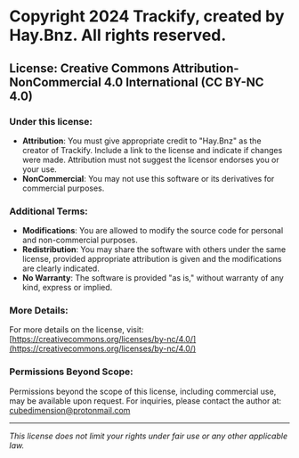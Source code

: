 # Copyright 2024 Trackify, created by Hay.Bnz. All rights reserved.

## License: Creative Commons Attribution-NonCommercial 4.0 International (CC BY-NC 4.0)

### Under this license:
- **Attribution**: You must give appropriate credit to "Hay.Bnz" as the creator of Trackify. Include a link to the license and indicate if changes were made. Attribution must not suggest the licensor endorses you or your use.
- **NonCommercial**: You may not use this software or its derivatives for commercial purposes.

### Additional Terms:
- **Modifications**: You are allowed to modify the source code for personal and non-commercial purposes.
- **Redistribution**: You may share the software with others under the same license, provided appropriate attribution is given and the modifications are clearly indicated.
- **No Warranty**: The software is provided "as is," without warranty of any kind, express or implied.

### More Details:
For more details on the license, visit:  
[https://creativecommons.org/licenses/by-nc/4.0/](https://creativecommons.org/licenses/by-nc/4.0/)

### Permissions Beyond Scope:
Permissions beyond the scope of this license, including commercial use, may be available upon request. For inquiries, please contact the author at:  
[cubedimension@protonmail.com](mailto:cubedimension@protonmail.com)

---

*This license does not limit your rights under fair use or any other applicable law.*
